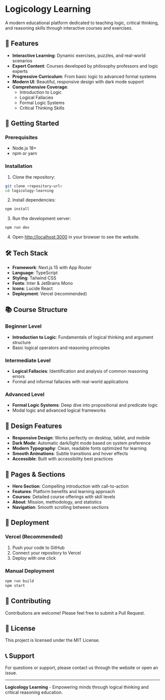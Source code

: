 # Logicology Learning

A modern educational platform dedicated to teaching logic, critical thinking, and reasoning skills through interactive courses and exercises.

## 🎯 Features

- **Interactive Learning**: Dynamic exercises, puzzles, and real-world scenarios
- **Expert Content**: Courses developed by philosophy professors and logic experts
- **Progressive Curriculum**: From basic logic to advanced formal systems
- **Modern UI**: Beautiful, responsive design with dark mode support
- **Comprehensive Coverage**: 
  - Introduction to Logic
  - Logical Fallacies
  - Formal Logic Systems
  - Critical Thinking Skills

## 🚀 Getting Started

### Prerequisites

- Node.js 18+ 
- npm or yarn

### Installation

1. Clone the repository:
```bash
git clone <repository-url>
cd logicology-learning
```

2. Install dependencies:
```bash
npm install
```

3. Run the development server:
```bash
npm run dev
```

4. Open [http://localhost:3000](http://localhost:3000) in your browser to see the website.

## 🛠️ Tech Stack

- **Framework**: Next.js 15 with App Router
- **Language**: TypeScript
- **Styling**: Tailwind CSS
- **Fonts**: Inter & JetBrains Mono
- **Icons**: Lucide React
- **Deployment**: Vercel (recommended)

## 📚 Course Structure

### Beginner Level
- **Introduction to Logic**: Fundamentals of logical thinking and argument structure
- Basic logical operators and reasoning principles

### Intermediate Level  
- **Logical Fallacies**: Identification and analysis of common reasoning errors
- Formal and informal fallacies with real-world applications

### Advanced Level
- **Formal Logic Systems**: Deep dive into propositional and predicate logic
- Modal logic and advanced logical frameworks

## 🎨 Design Features

- **Responsive Design**: Works perfectly on desktop, tablet, and mobile
- **Dark Mode**: Automatic dark/light mode based on system preference
- **Modern Typography**: Clean, readable fonts optimized for learning
- **Smooth Animations**: Subtle transitions and hover effects
- **Accessible**: Built with accessibility best practices

## 📱 Pages & Sections

- **Hero Section**: Compelling introduction with call-to-action
- **Features**: Platform benefits and learning approach
- **Courses**: Detailed course offerings with skill levels
- **About**: Mission, methodology, and statistics
- **Navigation**: Smooth scrolling between sections

## 🚢 Deployment

### Vercel (Recommended)

1. Push your code to GitHub
2. Connect your repository to Vercel
3. Deploy with one click

### Manual Deployment

```bash
npm run build
npm start
```

## 🤝 Contributing

Contributions are welcome! Please feel free to submit a Pull Request.

## 📄 License

This project is licensed under the MIT License.

## 📞 Support

For questions or support, please contact us through the website or open an issue.

---

**Logicology Learning** - Empowering minds through logical thinking and critical reasoning education.
